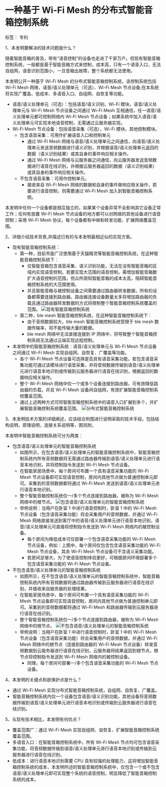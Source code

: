 # 一种基于 Wi-Fi Mesh 的分布式智能音箱控制系统

标签： 专利

1、本发明要解决的技术问题是什么？

随着智能音箱的普及，带有“语音控制”的设备也走进了千家万户。但现有智能音箱控制系统，一般都是基于智能音箱方式来控制，成本高，只有一个语音入口，无法自组网，语音识别范围小，一旦音箱出故障，整个系统都无法使用。

本发明公开一种基于 Wi-Fi Mesh 的分布式智能音箱控制系统，该控制系统包括 Wi-Fi Mesh 网络、语音/语义处理单元（可选）、Wi-Fi Mesh 节点设备;在本系统将实现广覆盖、低成本、多语音入口、自组网、自恢复等功能。

* 语音/语义处理单元（可选）：包括语音/语义识别，Wi-Fi 模块。语音/语义处理单元与 Wi-Fi Mesh 节点设备之间通过 Wi-Fi Mesh 互相通信，任一语音/语义处理单元都可控制网络内 Wi-Fi Mesh 节点设备；如果系统中加入语音/语义处理单元可实现本地语音控制，无需通过云服务器实现。
* Wi-Fi Mesh 节点设备：包括语音采集（可选），Wi-Fi 模块，其他控制模块。
  * 包含语音采集：可用作扩展语音入口和控制单元
    * 通过 Wi-Fi Mesh 网络与语音/语义处理单元之间通信，向语音/语义处理单元发送音频数据进行语义识别，并根据语音/语义处理单元返回的数据（语义识别结果）或其自身的事件响应相关操作。
    * 通过 Wi-Fi Mesh 网络与云服务器之间通信，向云服务器发送音频数据进行语音在线识别，并根据云服务器返回的数据（语义识别结果）或其自身的事件响应相关操作。
  * 不包含语音采集：可用作控制单元。
    * 接收来自 Wi-Fi Mesh 网络的数据和自身的事件做响应相关操作，若要进行语音控制，则需要通过 Wi-Fi Mesh 加入到智能音箱控制系统。

本发明中任何一个设备都是相互独立的，如果某个设备异常不会影响其它设备正常工作；任何有放置 Wi-Fi Mesh 节点设备的地方都可以对网络的其他设备进行语音控制；采用 Wi-Fi Mesh 协议，每个设备都有中继和转发功能、扩展网络覆盖范围。

2、详细介绍技术背景,并描述已有的与本发明最相近似的实现方案。

* 现有智能音箱控制系统：
  * 第一种，目前市面广泛使用基于天猫精灵等智能音箱控制系统，在这种智能音箱控制系统下：
    * 仅智能音箱包含语音采集、语义识别功能，无法在没有智能音箱的区域内实现语音控制。若要实现大范围的语音控制，需增加智能音箱数扩大语音控制的范围，但众所周知智能音箱的成本太高，阻碍智能音箱控制系统的大范围使用。
    * 并且智能音箱与被控制设备之间需要通过路由器转发数据，所有的设备都需要连接到路由器。路由器连接设备数量太多将增加路由器的负载且通过路由器转发数据的方式将限制整个智能音箱控制系统覆盖的范围。 ![&#x73B0;&#x6709;&#x667A;&#x80FD;&#x97F3;&#x7BB1;&#x63A7;&#x5236;&#x7CFB;&#x7EDF;](http://resource.infiniteyuan.com/image/inteligenceaudio.png)
  * 第二种，ble mesh 智能音箱控制系统，在这种智能音箱控制系统下：
    * 由于音频数据较大，ble mesh 智能音箱控制系统受限于 ble mesh 数据传输率，将不能传输大量的数据。
    * ble mesh 网络中无法直接连接到 IP 网络中，将导致整个智能音箱控制系统无法通过云端实现远程控制。
* 本发明中的智能音箱控制系统：语音/语义处理单元与 Wi-Fi Mesh 节点设备之间通过 Wi-Fi Mesh 实现自组网、自恢复、广覆盖等功能。
  * 各个 Wi-Fi Mesh 节点设备可选择是否具有语音采集功能，若包含语音采集功能可通过该模块进行语音采集，并将音频数据传输到语音/语义处理单元进行语音本地识别或传输到云服务器进行语音在线识别，根据返回的数据响应相关操作。
  * 整个 Wi-Fi Mesh 网络中仅一个或多个设备连接到路由器，可有效降低路由器的负载，并且 Wi-Fi Mesh 设备间自组网，有效扩展智能音箱控制系统覆盖范围。
  * 通过上述两种方式可将智能音箱控制系统中的语音入口扩展到多个，并扩展智能音箱控制系统覆盖范围。 ![&#x5206;&#x5E03;&#x5F0F;&#x667A;&#x80FD;&#x97F3;&#x7BB1;&#x63A7;&#x5236;&#x7CFB;&#x7EDF;](http://resource.infiniteyuan.com/image/invention.png)

3、本发明技术方案的详细阐述，应该结合附图进行说明采取的技术手段，包括结构说明，原理说明，连接关系说明等，图另附。

本发明中智能音箱控制系统可分为两类：

* 包含语音/语义处理单元的智能音箱控制系统
  * 如图所示，在包含语音/语义处理单元的智能音箱控制系统中，智能音箱控制系统内所有音频数据将无需通过路由器传输到语音/语义处理单元进行语音本地识别，并将控制指令发送到 Wi-Fi Mesh 节点设备。
  * 在智能家居场景中，每个房间可布置一个具有语音采集功能的 Wi-Fi Mesh 节点设备即可实现语音控制，房间内其他节点做为普通控制单元即可。采集到的音频数据都将通过 Wi-Fi Mesh 发送到语音/语义处理单元进行语音本地识别。
  * 整个智能音箱控制系统仅一/多个节点连接到路由器，被称为 Wi-Fi Mesh 网络中的根节点。 ![&#x5305;&#x542B;&#x8BED;&#x97F3;/&#x8BED;&#x4E49;&#x5904;&#x7406;&#x5355;&#x5143;&#x7684;&#x667A;&#x80FD;&#x97F3;&#x7BB1;&#x63A7;&#x5236;&#x7CFB;&#x7EDF;](http://resource.infiniteyuan.com/image/situation1.png)
  * 举例说明：当用户在卧室 1 中进行语音控制时，卧室 1 中的 Wi-Fi Mesh 节点设备（包含语音采集功能）将会采集用户的音频数据，并通过 Wi-Fi Mesh 网络直接发送到客厅中的语音/语义处理单元进行语音本地识别，语音/语义处理单元可直接将控制指令发送到 Wi-Fi Mesh 网络内的被控制设备。
    * 每个房间为降低成本可仅部署一个包含语音采集功能的 Wi-Fi Mesh 节点设备，例如：上图中，每个房间仅包含包含语音采集功能的 Wi-Fi Mesh 节点设备，其余 Wi-Fi Mesh 节点设备可不含语义采集功能。
    * 若房间足够大，为了使语音控制体验更好，可根据房间环境部署多个包含语音采集功能的 Wi-Fi Mesh 节点设备。
* 不包含语音/语义处理单元的智能音箱控制系统
  * 如图所示，在不包含语音/语义处理单元的智能音箱控制系统中，智能音箱控制系统内所有音频数据将通过路由器传输到云服务器进行语音在线识别，并接收来自服务器的处理结果。
  * 在智能家居场景中，每个房间可布置一个具有语音采集功能的 Wi-Fi Mesh 节点设备即可实现语音控制，房间内其他节点做为普通控制单元即可。采集到的音频数据都将通过 Wi-Fi Mesh 和路由器传输到云服务器进行语音在线识别。
  * 整个智能音箱控制系统仅一/多个节点连接到路由器，被称为 Wi-Fi Mesh 网络中的根节点。 ![&#x4E0D;&#x5305;&#x542B;&#x8BED;&#x97F3;/&#x8BED;&#x4E49;&#x5904;&#x7406;&#x5355;&#x5143;&#x7684;&#x667A;&#x80FD;&#x97F3;&#x7BB1;&#x63A7;&#x5236;&#x7CFB;&#x7EDF;](http://resource.infiniteyuan.com/image/situation2.png)
  * 举例说明：当用户在卧室 1 中进行语音控制时，卧室 1 中的 Wi-Fi Mesh 节点设备（包含语音采集功能）将会采集用户的音频数据，并通过 Wi-Fi Mesh 网络中的根节点（连接到路由器的 Wi-Fi Mesh 节点设备）转发音频数据到云服务器进行语音在线识别，云服务器将结果返回到根节点，根节点将控制指令发送到 Wi-Fi Mesh 网络内的被控制设备。
    * 同理，每个房间可部署一/多个包含语音采集功能的 Wi-Fi Mesh 节点设备。

4、本发明的关键点和欲保护点是什么？

* 通过 Wi-Fi Mesh 实现分布式智能音箱控制系统，自组网、自恢复、广覆盖。
* 智能音箱控制系统内仅一个设备包含语音/语义识别功能，其他设备将音频数据传输到语音/语义处理单元进行语音本地识别或传输到云服务器进行语音在线识别。

5、与现有技术相比，本发明有何优点？

* 覆盖范围广：通过 Wi-Fi Mesh 实现自组网、自恢复、扩展智能音箱控制系统覆盖范围。
* 多语音入口：在智能音箱控制系统中，所有 Wi-Fi Mesh 节点均可包含语音采集功能，将音频数据传输到语音/语义处理单元进行语音本地识别或传输到云服务器进行语音在线识别。
* 低成本：进行语音本地识别需要 CPU 具有较强的处理能力，这将增加智能音箱控制系统的成本，本发明所述的智能音箱控制系统中，仅包含一个或不包含语音/语义处理单元即可实现整个系统的语音控制，明显降低了智能音箱控制系统的成本。

